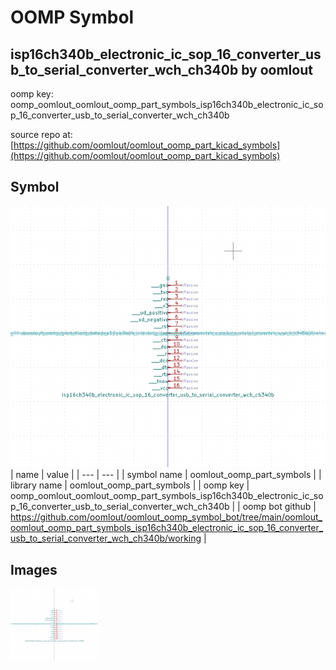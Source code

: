 # OOMP Symbol  
## isp16ch340b_electronic_ic_sop_16_converter_usb_to_serial_converter_wch_ch340b  by oomlout  
  
oomp key: oomp_oomlout_oomlout_oomp_part_symbols_isp16ch340b_electronic_ic_sop_16_converter_usb_to_serial_converter_wch_ch340b  
  
source repo at: [https://github.com/oomlout/oomlout_oomp_part_kicad_symbols](https://github.com/oomlout/oomlout_oomp_part_kicad_symbols)  
## Symbol  
  
[![working.png](working_600.png)](working.png)  
| name | value | 
| --- | --- | 
| symbol name | oomlout_oomp_part_symbols | 
| library name | oomlout_oomp_part_symbols | 
| oomp key | oomp_oomlout_oomlout_oomp_part_symbols_isp16ch340b_electronic_ic_sop_16_converter_usb_to_serial_converter_wch_ch340b | 
| oomp bot github | https://github.com/oomlout/oomlout_oomp_symbol_bot/tree/main/oomlout_oomlout_oomp_part_symbols_isp16ch340b_electronic_ic_sop_16_converter_usb_to_serial_converter_wch_ch340b/working | 
## Images  
  
[![working.png](working_140.png)](working.png)  
